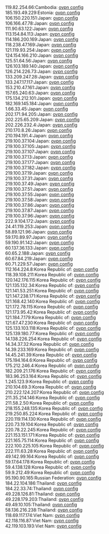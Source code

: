 119.82.254.66:Cambodia: [ovpn config](vpn/119_82_254_66.ovpn)  
185.193.49.229:Estonia: [ovpn config](vpn/185_193_49_229.ovpn)  
106.150.220.151:Japan: [ovpn config](vpn/106_150_220_151.ovpn)  
106.166.47.78:Japan: [ovpn config](vpn/106_166_47_78.ovpn)  
111.90.63.122:Japan: [ovpn config](vpn/111_90_63_122.ovpn)  
113.154.84.113:Japan: [ovpn config](vpn/113_154_84_113.ovpn)  
114.186.200.169:Japan: [ovpn config](vpn/114_186_200_169.ovpn)  
118.238.47.169:Japan: [ovpn config](vpn/118_238_47_169.ovpn)  
121.119.93.254:Japan: [ovpn config](vpn/121_119_93_254.ovpn)  
124.154.166.210:Japan: [ovpn config](vpn/124_154_166_210.ovpn)  
125.51.64.56:Japan: [ovpn config](vpn/125_51_64_56.ovpn)  
126.103.189.140:Japan: [ovpn config](vpn/126_103_189_140.ovpn)  
126.214.226.73:Japan: [ovpn config](vpn/126_214_226_73.ovpn)  
133.209.247.28:Japan: [ovpn config](vpn/133_209_247_28.ovpn)  
133.247.17.117:Japan: [ovpn config](vpn/133_247_17_117.ovpn)  
153.210.47.161:Japan: [ovpn config](vpn/153_210_47_161.ovpn)  
157.65.240.63:Japan: [ovpn config](vpn/157_65_240_63.ovpn)  
175.134.212.101:Japan: [ovpn config](vpn/175_134_212_101.ovpn)  
182.169.145.184:Japan: [ovpn config](vpn/182_169_145_184.ovpn)  
1.66.33.45:Japan: [ovpn config](vpn/1_66_33_45.ovpn)  
202.171.94.205:Japan: [ovpn config](vpn/202_171_94_205.ovpn)  
202.225.65.209:Japan: [ovpn config](vpn/202_225_65_209.ovpn)  
202.226.232.4:Japan: [ovpn config](vpn/202_226_232_4.ovpn)  
210.170.8.26:Japan: [ovpn config](vpn/210_170_8_26.ovpn)  
210.194.191.4:Japan: [ovpn config](vpn/210_194_191_4.ovpn)  
219.100.37.104:Japan: [ovpn config](vpn/219_100_37_104.ovpn)  
219.100.37.105:Japan: [ovpn config](vpn/219_100_37_105.ovpn)  
219.100.37.107:Japan: [ovpn config](vpn/219_100_37_107.ovpn)  
219.100.37.13:Japan: [ovpn config](vpn/219_100_37_13.ovpn)  
219.100.37.177:Japan: [ovpn config](vpn/219_100_37_177.ovpn)  
219.100.37.182:Japan: [ovpn config](vpn/219_100_37_182.ovpn)  
219.100.37.19:Japan: [ovpn config](vpn/219_100_37_19.ovpn)  
219.100.37.31:Japan: [ovpn config](vpn/219_100_37_31.ovpn)  
219.100.37.49:Japan: [ovpn config](vpn/219_100_37_49.ovpn)  
219.100.37.51:Japan: [ovpn config](vpn/219_100_37_51.ovpn)  
219.100.37.55:Japan: [ovpn config](vpn/219_100_37_55.ovpn)  
219.100.37.58:Japan: [ovpn config](vpn/219_100_37_58.ovpn)  
219.100.37.86:Japan: [ovpn config](vpn/219_100_37_86.ovpn)  
219.100.37.87:Japan: [ovpn config](vpn/219_100_37_87.ovpn)  
219.100.37.96:Japan: [ovpn config](vpn/219_100_37_96.ovpn)  
222.9.104.172:Japan: [ovpn config](vpn/222_9_104_172.ovpn)  
24.41.119.253:Japan: [ovpn config](vpn/24_41_119_253.ovpn)  
58.89.121.96:Japan: [ovpn config](vpn/58_89_121_96.ovpn)  
59.170.89.97:Japan: [ovpn config](vpn/59_170_89_97.ovpn)  
59.190.91.142:Japan: [ovpn config](vpn/59_190_91_142.ovpn)  
60.137.36.133:Japan: [ovpn config](vpn/60_137_36_133.ovpn)  
60.65.2.188:Japan: [ovpn config](vpn/60_65_2_188.ovpn)  
60.67.84.219:Japan: [ovpn config](vpn/60_67_84_219.ovpn)  
60.71.229.57:Japan: [ovpn config](vpn/60_71_229_57.ovpn)  
112.164.224.8:Korea Republic of: [ovpn config](vpn/112_164_224_8.ovpn)  
118.39.108.211:Korea Republic of: [ovpn config](vpn/118_39_108_211.ovpn)  
120.142.176.115:Korea Republic of: [ovpn config](vpn/120_142_176_115.ovpn)  
121.135.132.34:Korea Republic of: [ovpn config](vpn/121_135_132_34.ovpn)  
121.141.53.251:Korea Republic of: [ovpn config](vpn/121_141_53_251.ovpn)  
121.147.238.171:Korea Republic of: [ovpn config](vpn/121_147_238_171.ovpn)  
121.168.42.140:Korea Republic of: [ovpn config](vpn/121_168_42_140.ovpn)  
121.172.78.115:Korea Republic of: [ovpn config](vpn/121_172_78_115.ovpn)  
121.173.95.42:Korea Republic of: [ovpn config](vpn/121_173_95_42.ovpn)  
121.184.7.179:Korea Republic of: [ovpn config](vpn/121_184_7_179.ovpn)  
121.67.47.230:Korea Republic of: [ovpn config](vpn/121_67_47_230.ovpn)  
125.133.103.118:Korea Republic of: [ovpn config](vpn/125_133_103_118.ovpn)  
125.139.180.77:Korea Republic of: [ovpn config](vpn/125_139_180_77.ovpn)  
14.138.226.254:Korea Republic of: [ovpn config](vpn/14_138_226_254.ovpn)  
14.34.37.32:Korea Republic of: [ovpn config](vpn/14_34_37_32.ovpn)  
14.39.233.169:Korea Republic of: [ovpn config](vpn/14_39_233_169.ovpn)  
14.45.241.39:Korea Republic of: [ovpn config](vpn/14_45_241_39.ovpn)  
175.194.164.6:Korea Republic of: [ovpn config](vpn/175_194_164_6.ovpn)  
175.212.246.4:Korea Republic of: [ovpn config](vpn/175_212_246_4.ovpn)  
182.209.21.176:Korea Republic of: [ovpn config](vpn/182_209_21_176.ovpn)  
183.96.253.164:Korea Republic of: [ovpn config](vpn/183_96_253_164.ovpn)  
1.245.123.9:Korea Republic of: [ovpn config](vpn/1_245_123_9.ovpn)  
210.104.69.3:Korea Republic of: [ovpn config](vpn/210_104_69_3.ovpn)  
210.222.124.207:Korea Republic of: [ovpn config](vpn/210_222_124_207.ovpn)  
211.35.214.146:Korea Republic of: [ovpn config](vpn/211_35_214_146.ovpn)  
211.58.2.50:Korea Republic of: [ovpn config](vpn/211_58_2_50.ovpn)  
218.155.248.135:Korea Republic of: [ovpn config](vpn/218_155_248_135.ovpn)  
219.250.85.224:Korea Republic of: [ovpn config](vpn/219_250_85_224.ovpn)  
220.119.114.130:Korea Republic of: [ovpn config](vpn/220_119_114_130.ovpn)  
220.73.19.104:Korea Republic of: [ovpn config](vpn/220_73_19_104.ovpn)  
220.78.22.245:Korea Republic of: [ovpn config](vpn/220_78_22_245.ovpn)  
221.153.151.171:Korea Republic of: [ovpn config](vpn/221_153_151_171.ovpn)  
221.165.75.114:Korea Republic of: [ovpn config](vpn/221_165_75_114.ovpn)  
222.100.225.105:Korea Republic of: [ovpn config](vpn/222_100_225_105.ovpn)  
222.111.63.28:Korea Republic of: [ovpn config](vpn/222_111_63_28.ovpn)  
49.142.99.164:Korea Republic of: [ovpn config](vpn/49_142_99_164.ovpn)  
59.17.64.178:Korea Republic of: [ovpn config](vpn/59_17_64_178.ovpn)  
59.4.138.128:Korea Republic of: [ovpn config](vpn/59_4_138_128.ovpn)  
59.9.212.49:Korea Republic of: [ovpn config](vpn/59_9_212_49.ovpn)  
95.190.90.165:Russian Federation: [ovpn config](vpn/95_190_90_165.ovpn)  
184.22.104.186:Thailand: [ovpn config](vpn/184_22_104_186.ovpn)  
184.22.33.74:Thailand: [ovpn config](vpn/184_22_33_74.ovpn)  
49.228.126.81:Thailand: [ovpn config](vpn/49_228_126_81.ovpn)  
49.228.179.203:Thailand: [ovpn config](vpn/49_228_179_203.ovpn)  
49.49.10.105:Thailand: [ovpn config](vpn/49_49_10_105.ovpn)  
58.136.216.238:Thailand: [ovpn config](vpn/58_136_216_238.ovpn)  
118.69.117.174:Viet Nam: [ovpn config](vpn/118_69_117_174.ovpn)  
42.118.116.87:Viet Nam: [ovpn config](vpn/42_118_116_87.ovpn)  
42.119.103.193:Viet Nam: [ovpn config](vpn/42_119_103_193.ovpn)  
